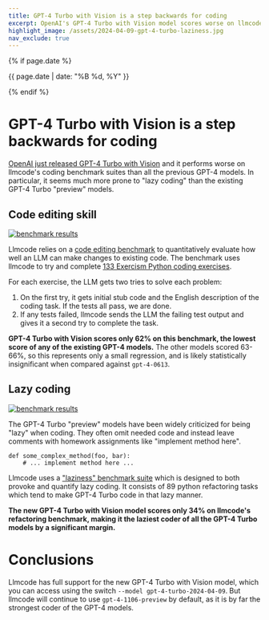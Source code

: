 ```yaml
---
title: GPT-4 Turbo with Vision is a step backwards for coding
excerpt: OpenAI's GPT-4 Turbo with Vision model scores worse on llmcode's code editing benchmarks than all the previous GPT-4 models. In particular, it seems much more prone to "lazy coding" than the existing GPT-4 Turbo "preview" models.
highlight_image: /assets/2024-04-09-gpt-4-turbo-laziness.jpg
nav_exclude: true
---
```

{% if page.date %}
<p class="post-date">{{ page.date | date: "%B %d, %Y" }}</p>
{% endif %}

# GPT-4 Turbo with Vision is a step backwards for coding

[OpenAI just released GPT-4 Turbo with Vision](https://twitter.com/OpenAIDevs/status/1777769463258988634)
and it performs worse on llmcode's coding benchmark suites than all the previous GPT-4 models.
In particular, it seems much more prone to "lazy coding" than the
existing GPT-4 Turbo "preview" models.

## Code editing skill

[![benchmark results](/assets/2024-04-09-gpt-4-turbo.svg)](https://llmcode.khulnasoft.com/assets/2024-04-09-gpt-4-turbo.svg)

Llmcode relies on a
[code editing benchmark](https://llmcode.khulnasoft.com/docs/benchmarks.html#the-benchmark)
to quantitatively evaluate how well
an LLM can make changes to existing code.
The benchmark uses llmcode to try and complete
[133 Exercism Python coding exercises](https://github.com/exercism/python).

For each exercise, the LLM gets two tries to solve each problem:

1. On the first try, it gets initial stub code and the English description of the coding task. If the tests all pass, we are done.
2. If any tests failed, llmcode sends the LLM the failing test output and gives it a second try to complete the task.

**GPT-4 Turbo with Vision
scores only 62% on this benchmark,
the lowest score of any of the existing GPT-4 models.**
The other models scored 63-66%, so this represents only a small
regression, and is likely statistically insignificant when compared
against `gpt-4-0613`.

## Lazy coding

[![benchmark results](/assets/2024-04-09-gpt-4-turbo-laziness.svg)](https://llmcode.khulnasoft.com/assets/2024-04-09-gpt-4-turbo-laziness.svg)

The GPT-4 Turbo "preview" models have been widely criticized for being "lazy"
when coding.
They often omit needed code
and instead leave comments with homework assignments like "implement method here".

```
def some_complex_method(foo, bar):
    # ... implement method here ...
```

Llmcode uses a ["laziness" benchmark suite](https://github.com/Aider-AI/refactor-benchmark)
which is designed to both provoke and quantify lazy coding.
It consists of
89 python refactoring tasks
which tend to make GPT-4 Turbo code in that lazy manner.

**The new GPT-4 Turbo with Vision model scores only 34% on llmcode's
refactoring benchmark, making it the laziest coder of all the GPT-4 Turbo models
by a significant margin.**

# Conclusions

Llmcode has full support for the new GPT-4 Turbo with Vision
model, which you can access using the switch `--model gpt-4-turbo-2024-04-09`.
But llmcode will continue to use `gpt-4-1106-preview` by default,
as it is by far the strongest coder of the GPT-4 models.




